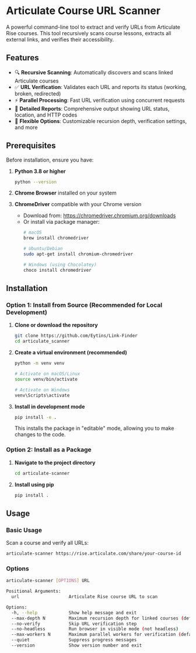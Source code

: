 # Articulate Course URL Scanner

A powerful command-line tool to extract and verify URLs from Articulate Rise courses. This tool recursively scans course lessons, extracts all external links, and verifies their accessibility.

## Features

- 🔍 **Recursive Scanning**: Automatically discovers and scans linked Articulate courses
- ✅ **URL Verification**: Validates each URL and reports its status (working, broken, redirected)
- ⚡ **Parallel Processing**: Fast URL verification using concurrent requests
- 🎯 **Detailed Reports**: Comprehensive output showing URL status, location, and HTTP codes
- 🔧 **Flexible Options**: Customizable recursion depth, verification settings, and more

## Prerequisites

Before installation, ensure you have:

1. **Python 3.8 or higher**
   ```bash
   python --version
   ```

2. **Chrome Browser** installed on your system

3. **ChromeDriver** compatible with your Chrome version
   - Download from: https://chromedriver.chromium.org/downloads
   - Or install via package manager:
     ```bash
     # macOS
     brew install chromedriver
     
     # Ubuntu/Debian
     sudo apt-get install chromium-chromedriver
     
     # Windows (using Chocolatey)
     choco install chromedriver
     ```

## Installation

### Option 1: Install from Source (Recommended for Local Development)

1. **Clone or download the repository**
   ```bash
   git clone https://github.com/Eytins/Link-Finder
   cd articulate_scanner
   ```

2. **Create a virtual environment (recommended)**
   ```bash
   python -m venv venv
   
   # Activate on macOS/Linux
   source venv/bin/activate
   
   # Activate on Windows
   venv\Scripts\activate
   ```

3. **Install in development mode**
   ```bash
   pip install -e .
   ```

   This installs the package in "editable" mode, allowing you to make changes to the code.

### Option 2: Install as a Package

1. **Navigate to the project directory**
   ```bash
   cd articulate-scanner
   ```

2. **Install using pip**
   ```bash
   pip install .
   ```

## Usage

### Basic Usage

Scan a course and verify all URLs:

```bash
articulate-scanner https://rise.articulate.com/share/your-course-id
```

### Options

```bash
articulate-scanner [OPTIONS] URL

Positional Arguments:
  url                   Articulate Rise course URL to scan

Options:
  -h, --help            Show help message and exit
  --max-depth N         Maximum recursion depth for linked courses (default: 2)
  --no-verify           Skip URL verification step
  --no-headless         Run browser in visible mode (not headless)
  --max-workers N       Maximum parallel workers for verification (default: 10)
  --quiet               Suppress progress messages
  --version             Show version number and exit
```
